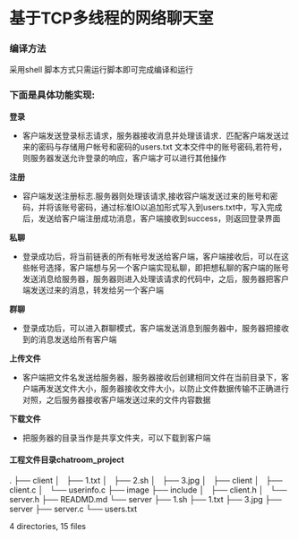 # 基于TCP多线程的网络聊天室

### 编译方法
采用shell 脚本方式只需运行脚本即可完成编译和运行

### 下面是具体功能实现:
**登录** 
* 客户端发送登录标志请求，服务器接收消息并处理该请求．匹配客户端发送过来的密码与存储用户帐号和密码的users.txt 文本交件中的账号密码,若符号，则服务器发送允许登录的响应，客户端才可以进行其他操作
  
**注册** 
* 容户端发送注册标志.服务器则处理该请求,接收容户端发送过来的账号和密码，并将该账号密码，通过标准IO以追加形式写入到users.txt中，写入完成后，发送给客户端注册成功消息，客户端接收到success，则返回登录界面

**私聊**
* 登录成功后，将当前链表的所有帐号发送给客户端，客户端接收后，可以在这些帐号选择，客户端想与另一个客户端实现私聊，即把想私聊的客户端的账号发送消息给服务器，服务器则进入处理该请求的代码中，之后，服务器把客户端发送过来的消息，转发给另一个客户端

**群聊**
* 登录成功后，可以进入群聊模式，客户端发送消息到服务器中，服务器把接收到的消息发送给所有客户端

**上传文件**
* 客户端把文件名发送给服务器，服务器接收后创建相同文件在当前目录下，客户端再发送文件大小，服务器接收文件大小，以防止文件数据传输不正确进行对照，之后服务器接收客户端发送过来的文件内容数据

**下载文件**
* 把服务器的目录当作是共享文件夹，可以下载到客户端
  
#### 工程文件目录chatroom_project
.
├── client
│   ├── 1.txt
│   ├── 2.sh
│   ├── 3.jpg
│   ├── client
│   ├── client.c
│   └── userinfo.c
├── image
├── include
│   ├── client.h
│   └── server.h
├── READMD.md
└── server
    ├── 1.sh
    ├── 1.txt
    ├── 3.jpg
    ├── server
    ├── server.c
    └── users.txt

4 directories, 15 files
